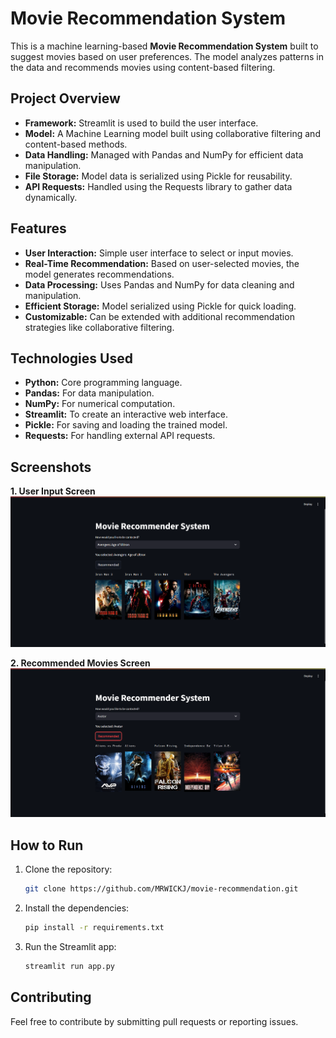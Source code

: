 # Movie Recommendation System

This is a machine learning-based **Movie Recommendation System** built to suggest movies based on user preferences. The model analyzes patterns in the data and recommends movies using content-based filtering.

## Project Overview

- **Framework:** Streamlit is used to build the user interface.
- **Model:** A Machine Learning model built using collaborative filtering and content-based methods.
- **Data Handling:** Managed with Pandas and NumPy for efficient data manipulation.
- **File Storage:** Model data is serialized using Pickle for reusability.
- **API Requests:** Handled using the Requests library to gather data dynamically.

## Features

- **User Interaction:** Simple user interface to select or input movies.
- **Real-Time Recommendation:** Based on user-selected movies, the model generates recommendations.
- **Data Processing:** Uses Pandas and NumPy for data cleaning and manipulation.
- **Efficient Storage:** Model serialized using Pickle for quick loading.
- **Customizable:** Can be extended with additional recommendation strategies like collaborative filtering.

## Technologies Used

- **Python:** Core programming language.
- **Pandas:** For data manipulation.
- **NumPy:** For numerical computation.
- **Streamlit:** To create an interactive web interface.
- **Pickle:** For saving and loading the trained model.
- **Requests:** For handling external API requests.

## Screenshots

**1. User Input Screen**
![User Input](img1.png)

**2. Recommended Movies Screen**
![Recommended Movies](img2.png)

## How to Run

1. Clone the repository:
   ```bash
   git clone https://github.com/MRWICKJ/movie-recommendation.git
   ```

2. Install the dependencies:
   ```bash
   pip install -r requirements.txt
   ```

3. Run the Streamlit app:
   ```bash
   streamlit run app.py
   ```

## Contributing

Feel free to contribute by submitting pull requests or reporting issues.

